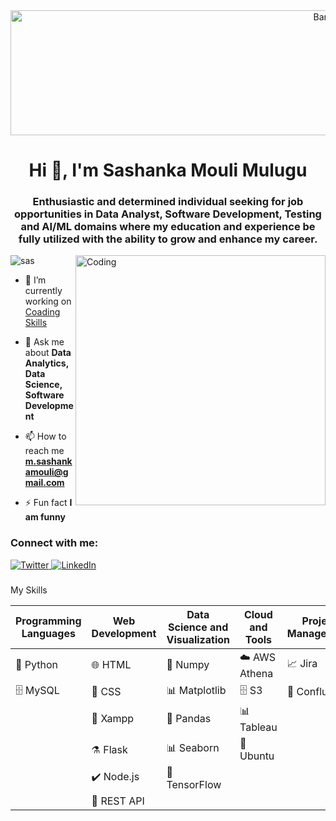 <div align="center">
  <img src="https://img.freepik.com/premium-vector/colorful-banner-with-hands-working-computer-different-electronic-gadgets-devices-symbols-programming-software-development-program-coding_198278-4192.jpg" alt="Banner" width="1000" height="200">
</div>
<h1 align="center">Hi 👋, I'm Sashanka Mouli Mulugu</h1>
<h3 align="center">Enthusiastic and determined individual seeking for job opportunities in Data Analyst, Software Development, Testing and AI/ML domains where my education and experience be fully utilized with the ability to grow and enhance my career.</h3>
<img align="right" alt="Coding" width="400" src="https://cdn.dribbble.com/users/1708816/screenshots/15637256/media/f9826f0af8a49462f048262a8502035b.gif">
<p align="left"> <img alt="sas" src="https://komarev.com/ghpvc/?username=sashak113&label=Profile%20views&color=0e75b6&style=flat" alt="sashak113" /> </p>


- 🔭 I’m currently working on [Coading Skills](https://colab.research.google.com/drive/1Y1dgyGAA7fMTbVsMYGxAN1OBnXTkuIRq#scrollTo=8X_qKCzw8-mj)

- 💬 Ask me about **Data Analytics, Data Science, Software Development**

- 📫 How to reach me **m.sashankamouli@gmail.com**

- ⚡ Fun fact **I am funny**

<h3 align="left">Connect with me:</h3>
<div class="social-icons">
    <a href="https://twitter.com/m_sashanka" target="_blank">
      <img src="https://img.shields.io/twitter/follow/m_sashanka?logo=twitter&style=for-the-badge" alt="Twitter">
    </a>
    <a href="https://linkedin.com/in/sashankmulugu" target="_blank">
      <img src="https://img.shields.io/badge/LinkedIn-Connect-blue?style=for-the-badge&logo=linkedin" alt="LinkedIn">
    </a>
   
  </div>

<h3></h3> My Skills </h3>

| Programming Languages      | Web Development               | Data Science and Visualization   | Cloud and Tools         | Project Management                      |
|----------------------------|----------------------------   |----------------------------------|-------------------------|-------------------------                |
| :snake: Python             | :globe_with_meridians: HTML   | :snake: Numpy                    | :cloud: AWS Athena      | :chart_with_upwards_trend: Jira         |
| :file_cabinet: MySQL       | :art: CSS                     | :bar_chart: Matplotlib           | :file_cabinet: S3       | :blue_book: Confluence                  |
|                            | :tumbler_glass: Xampp         | :panda_face: Pandas              | :bar_chart: Tableau     |                                         |
|                            | :alembic: Flask               | :bar_chart: Seaborn              | :penguin: Ubuntu        |                                         |
|                            | :heavy_check_mark: Node.js    | :brain: TensorFlow               |                         |                                         |    
|                            | :link: REST API               |                                  |                         |                                         |
